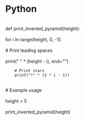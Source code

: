# Python
<br>def print_inverted_pyramid(height):<BR>
   <BR> for i in range(height, 0, -1):<BR>
     <BR>   # Print leading spaces<BR>
       <BR> print(" " * (height - i), end="")<BR>
        
        # Print stars
        print("*" * (2 * i - 1))

<BR># Example usage<BR>
<BR>height = 5 <BR>
<BR>print_inverted_pyramid(height)<BR>
